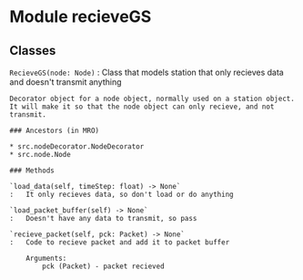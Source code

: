 Module recieveGS
================

Classes
-------

`RecieveGS(node: Node)`
:   Class that models station that only recieves data and doesn't transmit anything
    
    Decorator object for a node object, normally used on a station object.
    It will make it so that the node object can only recieve, and not transmit.

    ### Ancestors (in MRO)

    * src.nodeDecorator.NodeDecorator
    * src.node.Node

    ### Methods

    `load_data(self, timeStep: float) ‑> None`
    :   It only recieves data, so don't load or do anything

    `load_packet_buffer(self) ‑> None`
    :   Doesn't have any data to transmit, so pass

    `recieve_packet(self, pck: Packet) ‑> None`
    :   Code to recieve packet and add it to packet buffer
        
        Arguments:
            pck (Packet) - packet recieved